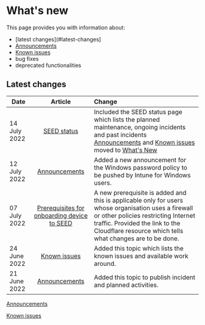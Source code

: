 # What's new

This page provides you with information about:

- [latest changes](#latest-changes]
- [Announcements](announcements)
- [Known issues](known-issues)
- bug fixes
- deprecated functionalities

## Latest changes

| Date  | Article | Change |
| ------------- |:-------------:|:-------------|
| 14 July 2022 | [SEED status](seed-status) | Included the SEED status page which lists the planned maintenance, ongoing incidents and past incidents<br>[Announcements](announcements) and [Known issues](known-issues) moved to [What's New](what-s-new)|
| 12 July 2022 | [Announcements](announcements)  | Added a new announcement for the Windows password policy to be pushed by Intune for Windows users. |
| 07 July 2022 | [Prerequisites for onboarding device to SEED](prerequisites-for-onboarding) | A new prerequisite is added and this is applicable only for users whose organisation uses a firewall or other policies restricting Internet traffic. Provided the link to the Cloudflare resource which tells what changes are to be done. |
| 24 June 2022     | [Known issues](known-issues)     | Added this topic which lists the known issues and available work around. |
| 21 June 2022 | [Announcements](announcements)  | Added this topic to publish incident and planned activities. |

[Announcements](announcements.md ':include')

[Known issues](known-issues.md ':include')


